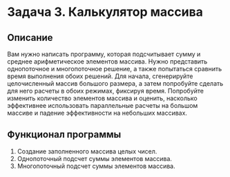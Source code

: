 # Задача 3. Калькулятор массива
## Описание
Вам нужно написать программу, которая подсчитывает сумму и среднее арифметическое элементов массива. Нужно представить однопоточное и многопоточное решение, а также попытаться сравнить время выполнения обоих решений. Для начала, сгенерируйте целочисленный массив большого размера, а затем попробуйте сделать для него расчеты в обоих режимах, фиксируя время. Попробуйте изменить количество элементов массива и оценить, насколько эффективнее использовать параллельные расчеты на большом массиве и падение эффективности на небольших массивах.

## Функционал программы
1. Создание заполненного массива целых чисел.
1. Однопоточный подсчет суммы элементов массива.
1. Многопоточный подсчет суммы элементов массива.
